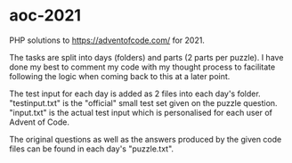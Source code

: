 # aoc-2021
PHP solutions to https://adventofcode.com/ for 2021.

The tasks are split into days (folders) and parts (2 parts per puzzle).
I have done my best to comment my code with my thought process to facilitate following the logic when coming back to this at a later point.

The test input for each day is added as 2 files into each day's folder. 
"testinput.txt" is the "official" small test set given on the puzzle question.
"input.txt" is the actual test input which is personalised for each user of Advent of Code. 

The original questions as well as the answers produced by the given code files can be found in each day's "puzzle.txt".
